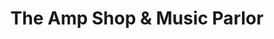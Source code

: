 ---
title: "The Amp Shop & Music Parlor"
url: /west-palm-beach/the-amp-shop-und-music-parlor/
shop: Instrumente
---